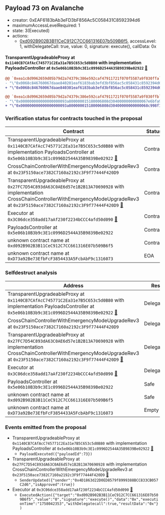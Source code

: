 ## Payload 73 on Avalanche

- creator: 0xEAF6183bAb3eFD3bF856Ac5C058431C8592394d6
- maximumAccessLevelRequired: 1
- state: 3(Executed)
- actions:
  - [0xd092B902B3B11CeC912C7CC661316E07b509B6f5](https://snowscan.xyz/tx/0xd092B902B3B11CeC912C7CC661316E07b509B6f5), accessLevel: 1, withDelegateCall: true, value: 0, signature: execute(), callData: 0x

#### TransparentUpgradeableProxy at `0x1140CB7CAfAcC745771C2Ea31e7B5C653c5d0B80` with implementation PayloadsController at `0x5e06b10B3b9c3E1c0996D2544A35B9839Be02922` [:ghost:](https://github.com/bgd-labs/aave-address-book  "GovernanceV3Avalanche.PAYLOADS_CONTROLLER")

```diff
@@ `0xea1c8d9962659d05b79d2a74379c386e592caf47911721f070f5587a9f030ffa` raw  @@
- "\"0x0068c846760067daae840201eaf6183bab3efd3bf856ac5c058431c8592394d6\""
+ "\"0x0068c846760067daae840301eaf6183bab3efd3bf856ac5c058431c8592394d6\""

@@ `0xea1c8d9962659d05b79d2a74379c386e592caf47911721f070f5587a9f030ffb` raw  @@
- "\"0x000000000000000000093a800000015180006808d30400000000000067e6bfa9\""
+ "\"0x000000000000000000093a800000015180006808d30400000000000068c998f1\""

```
### Verification status for contracts touched in the proposal

| Contract | Status |
|---------|------------|
| TransparentUpgradeableProxy at `0x1140CB7CAfAcC745771C2Ea31e7B5C653c5d0B80` with implementation PayloadsController at `0x5e06b10B3b9c3E1c0996D2544A35B9839Be02922` [:ghost:](https://github.com/bgd-labs/aave-address-book  "GovernanceV3Avalanche.PAYLOADS_CONTROLLER") | Contract |
| CrossChainControllerWithEmergencyModeUpgradeRev3 at `0x23F5150ace7382C7160a2192c3F9f77444F420D9` | Contract |
| TransparentUpgradeableProxy at `0x27FC7D54C893dA63C0AE6d57e1B2B13A70690928` with implementation CrossChainControllerWithEmergencyModeUpgradeRev3 at `0x23F5150ace7382C7160a2192c3F9f77444F420D9` [:ghost:](https://github.com/bgd-labs/aave-address-book  "GovernanceV3Avalanche.CROSS_CHAIN_CONTROLLER") | Contract |
| Executor at `0x3C06dce358add17aAf230f2234bCCC4afd50d090` [:ghost:](https://github.com/bgd-labs/aave-address-book  "AaveV2Avalanche.POOL_ADMIN") | Contract |
| PayloadsController at `0x5e06b10B3b9c3E1c0996D2544A35B9839Be02922` | Contract |
| unknown contract name at `0xd092B902B3B11CeC912C7CC661316E07b509B6f5` | Contract |
| unknown contract name at `0xD73a92Be73EfbFcF3854433A5FcbAbF9c1316073` | EOA |

### Selfdestruct analysis

| Address | Result |
|---------|------------|
| TransparentUpgradeableProxy at `0x1140CB7CAfAcC745771C2Ea31e7B5C653c5d0B80` with implementation PayloadsController at `0x5e06b10B3b9c3E1c0996D2544A35B9839Be02922` [:ghost:](https://github.com/bgd-labs/aave-address-book  "GovernanceV3Avalanche.PAYLOADS_CONTROLLER") | DelegateCall |
| CrossChainControllerWithEmergencyModeUpgradeRev3 at `0x23F5150ace7382C7160a2192c3F9f77444F420D9` | DelegateCall |
| TransparentUpgradeableProxy at `0x27FC7D54C893dA63C0AE6d57e1B2B13A70690928` with implementation CrossChainControllerWithEmergencyModeUpgradeRev3 at `0x23F5150ace7382C7160a2192c3F9f77444F420D9` [:ghost:](https://github.com/bgd-labs/aave-address-book  "GovernanceV3Avalanche.CROSS_CHAIN_CONTROLLER") | DelegateCall |
| Executor at `0x3C06dce358add17aAf230f2234bCCC4afd50d090` [:ghost:](https://github.com/bgd-labs/aave-address-book  "AaveV2Avalanche.POOL_ADMIN") | DelegateCall |
| PayloadsController at `0x5e06b10B3b9c3E1c0996D2544A35B9839Be02922` | Safe |
| unknown contract name at `0xd092B902B3B11CeC912C7CC661316E07b509B6f5` | Safe |
| unknown contract name at `0xD73a92Be73EfbFcF3854433A5FcbAbF9c1316073` | Empty |

### Events emitted from the proposal

- TransparentUpgradeableProxy at `0x1140CB7CAfAcC745771C2Ea31e7B5C653c5d0B80` with implementation PayloadsController at `0x5e06b10B3b9c3E1c0996D2544A35B9839Be02922` [:ghost:](https://github.com/bgd-labs/aave-address-book  "GovernanceV3Avalanche.PAYLOADS_CONTROLLER")
  - `PayloadExecuted({"payloadId":73})`
- TransparentUpgradeableProxy at `0x27FC7D54C893dA63C0AE6d57e1B2B13A70690928` with implementation CrossChainControllerWithEmergencyModeUpgradeRev3 at `0x23F5150ace7382C7160a2192c3F9f77444F420D9` [:ghost:](https://github.com/bgd-labs/aave-address-book  "GovernanceV3Avalanche.CROSS_CHAIN_CONTROLLER")
  - `SenderUpdated({"sender":"0x4D1863d22D0ED8579f8999388BCC833CB057C2d6","isApproved":true})`
- Executor at `0x3C06dce358add17aAf230f2234bCCC4afd50d090` [:ghost:](https://github.com/bgd-labs/aave-address-book  "AaveV2Avalanche.POOL_ADMIN")
  - `ExecutedAction({"target":"0xd092B902B3B11CeC912C7CC661316E07b509B6f5","value":"0","signature":"execute()","data":"0x","executionTime":"1758042353","withDelegatecall":true,"resultData":"0x"})`
